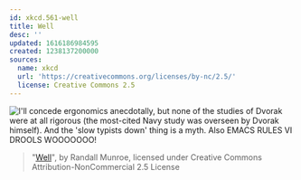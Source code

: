 ```yaml
---
id: xkcd.561-well
title: Well
desc: ''
updated: 1616186984595
created: 1238137200000
sources:
  name: xkcd
  url: 'https://creativecommons.org/licenses/by-nc/2.5/'
  license: Creative Commons 2.5
---
```

![I'll concede ergonomics anecdotally, but none of the studies of Dvorak were at all rigorous (the most-cited Navy study was overseen by Dvorak himself).  And the 'slow typists down' thing is a myth.  Also EMACS RULES VI DROOLS WOOOOOOO!](https://imgs.xkcd.com/comics/well.png)
> "[Well](https://xkcd.com/561/)", by Randall Munroe, licensed under Creative Commons Attribution-NonCommercial 2.5 License
